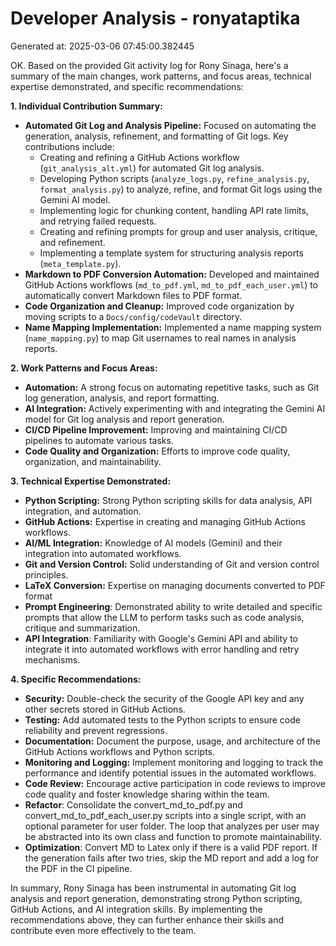 # Developer Analysis - ronyataptika
Generated at: 2025-03-06 07:45:00.382445

OK. Based on the provided Git activity log for Rony Sinaga, here's a summary of the main changes, work patterns, and focus areas, technical expertise demonstrated, and specific recommendations:

**1. Individual Contribution Summary:**

*   **Automated Git Log and Analysis Pipeline:** Focused on automating the generation, analysis, refinement, and formatting of Git logs. Key contributions include:
    *   Creating and refining a GitHub Actions workflow (`git_analysis_alt.yml`) for automated Git log analysis.
    *   Developing Python scripts (`analyze_logs.py`, `refine_analysis.py`, `format_analysis.py`) to analyze, refine, and format Git logs using the Gemini AI model.
    *   Implementing logic for chunking content, handling API rate limits, and retrying failed requests.
    *   Creating and refining prompts for group and user analysis, critique, and refinement.
    *   Implementing a template system for structuring analysis reports (`meta_template.py`).
*   **Markdown to PDF Conversion Automation:** Developed and maintained GitHub Actions workflows (`md_to_pdf.yml`, `md_to_pdf_each_user.yml`) to automatically convert Markdown files to PDF format.
*   **Code Organization and Cleanup:** Improved code organization by moving scripts to a `Docs/config/codeVault` directory.
*   **Name Mapping Implementation:** Implemented a name mapping system (`name_mapping.py`) to map Git usernames to real names in analysis reports.

**2. Work Patterns and Focus Areas:**

*   **Automation:** A strong focus on automating repetitive tasks, such as Git log generation, analysis, and report formatting.
*   **AI Integration:** Actively experimenting with and integrating the Gemini AI model for Git log analysis and report generation.
*   **CI/CD Pipeline Improvement:** Improving and maintaining CI/CD pipelines to automate various tasks.
*   **Code Quality and Organization:** Efforts to improve code quality, organization, and maintainability.

**3. Technical Expertise Demonstrated:**

*   **Python Scripting:** Strong Python scripting skills for data analysis, API integration, and automation.
*   **GitHub Actions:** Expertise in creating and managing GitHub Actions workflows.
*   **AI/ML Integration:** Knowledge of AI models (Gemini) and their integration into automated workflows.
*   **Git and Version Control:** Solid understanding of Git and version control principles.
*   **LaTeX Conversion:** Expertise on managing documents converted to PDF format
*   **Prompt Engineering**: Demonstrated ability to write detailed and specific prompts that allow the LLM to perform tasks such as code analysis, critique and summarization.
*   **API Integration**: Familiarity with Google's Gemini API and ability to integrate it into automated workflows with error handling and retry mechanisms.

**4. Specific Recommendations:**

*   **Security:** Double-check the security of the Google API key and any other secrets stored in GitHub Actions.
*   **Testing:** Add automated tests to the Python scripts to ensure code reliability and prevent regressions.
*   **Documentation:** Document the purpose, usage, and architecture of the GitHub Actions workflows and Python scripts.
*   **Monitoring and Logging:** Implement monitoring and logging to track the performance and identify potential issues in the automated workflows.
*   **Code Review:** Encourage active participation in code reviews to improve code quality and foster knowledge sharing within the team.
*   **Refactor**: Consolidate the convert_md_to_pdf.py and convert_md_to_pdf_each_user.py scripts into a single script, with an optional parameter for user folder. The loop that analyzes per user may be abstracted into its own class and function to promote maintainability.
*   **Optimization**: Convert MD to Latex only if there is a valid PDF report. If the generation fails after two tries, skip the MD report and add a log for the PDF in the CI pipeline.

In summary, Rony Sinaga has been instrumental in automating Git log analysis and report generation, demonstrating strong Python scripting, GitHub Actions, and AI integration skills. By implementing the recommendations above, they can further enhance their skills and contribute even more effectively to the team.
